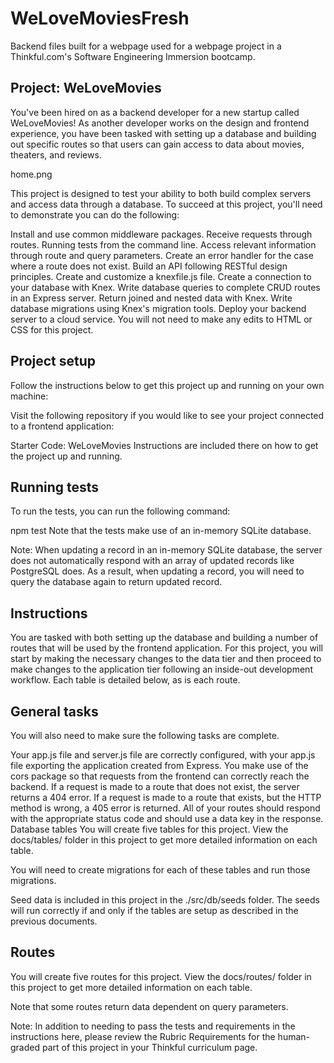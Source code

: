 # WeLoveMoviesFresh

Backend files built for a webpage used for a webpage project in a Thinkful.com's Software Engineering Immersion bootcamp.

## Project: WeLoveMovies
You've been hired on as a backend developer for a new startup called WeLoveMovies! As another developer works on the design and frontend experience, you have been tasked with setting up a database and building out specific routes so that users can gain access to data about movies, theaters, and reviews.

home.png

This project is designed to test your ability to both build complex servers and access data through a database. To succeed at this project, you'll need to demonstrate you can do the following:

Install and use common middleware packages.
Receive requests through routes.
Running tests from the command line.
Access relevant information through route and query parameters.
Create an error handler for the case where a route does not exist.
Build an API following RESTful design principles.
Create and customize a knexfile.js file.
Create a connection to your database with Knex.
Write database queries to complete CRUD routes in an Express server.
Return joined and nested data with Knex.
Write database migrations using Knex's migration tools.
Deploy your backend server to a cloud service.
You will not need to make any edits to HTML or CSS for this project.

## Project setup
Follow the instructions below to get this project up and running on your own machine:

Visit the following repository if you would like to see your project connected to a frontend application:

Starter Code: WeLoveMovies
Instructions are included there on how to get the project up and running.

## Running tests
To run the tests, you can run the following command:

npm test
Note that the tests make use of an in-memory SQLite database.

Note: When updating a record in an in-memory SQLite database, the server does not automatically respond with an array of updated records like PostgreSQL does. As a result, when updating a record, you will need to query the database again to return updated record.

## Instructions
You are tasked with both setting up the database and building a number of routes that will be used by the frontend application. For this project, you will start by making the necessary changes to the data tier and then proceed to make changes to the application tier following an inside-out development workflow. Each table is detailed below, as is each route.

## General tasks
You will also need to make sure the following tasks are complete.

Your app.js file and server.js file are correctly configured, with your app.js file exporting the application created from Express.
You make use of the cors package so that requests from the frontend can correctly reach the backend.
If a request is made to a route that does not exist, the server returns a 404 error.
If a request is made to a route that exists, but the HTTP method is wrong, a 405 error is returned.
All of your routes should respond with the appropriate status code and should use a data key in the response.
Database tables
You will create five tables for this project. View the docs/tables/ folder in this project to get more detailed information on each table.

You will need to create migrations for each of these tables and run those migrations.

Seed data is included in this project in the ./src/db/seeds folder. The seeds will run correctly if and only if the tables are setup as described in the previous documents.

## Routes
You will create five routes for this project. View the docs/routes/ folder in this project to get more detailed information on each table.

Note that some routes return data dependent on query parameters.

Note: In addition to needing to pass the tests and requirements in the instructions here, please review the Rubric Requirements for the human-graded part of this project in your Thinkful curriculum page.
